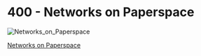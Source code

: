 # 400 - Networks on Paperspace

![Networks_on_Paperspace](https://github.com/vanHeemstraSystems/deadline/assets/1499433/5deb6a62-c4e8-49bf-b90d-49c94abbf0ea)

[Networks on Paperspace](https://console.paperspace.com/teu1osqtk/networks)
